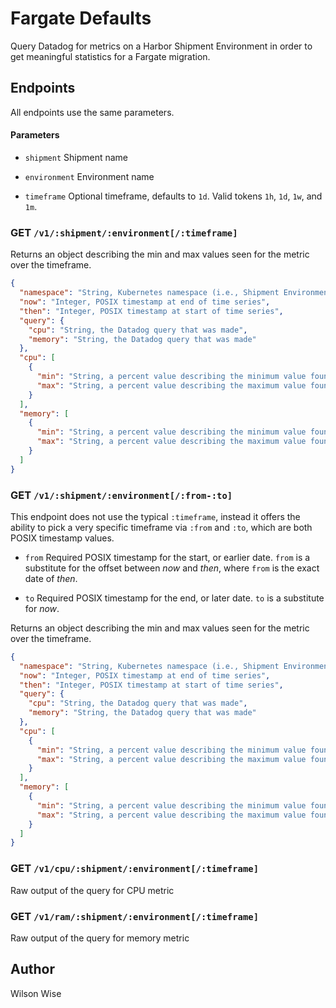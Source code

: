 # Fargate Defaults

Query Datadog for metrics on a Harbor Shipment Environment in
order to get meaningful statistics for a Fargate migration.


## Endpoints

All endpoints use the same parameters.


#### Parameters

- `shipment` Shipment name

- `environment` Environment name

- `timeframe` Optional timeframe, defaults to `1d`. Valid tokens `1h`, `1d`, `1w`, and `1m`.


### GET `/v1/:shipment/:environment[/:timeframe]`

Returns an object describing the min and max values seen for the metric over the timeframe.

```json
{
  "namespace": "String, Kubernetes namespace (i.e., Shipment Environment)",
  "now": "Integer, POSIX timestamp at end of time series",
  "then": "Integer, POSIX timestamp at start of time series",
  "query": {
    "cpu": "String, the Datadog query that was made",
    "memory": "String, the Datadog query that was made"
  },
  "cpu": [
    {
      "min": "String, a percent value describing the minimum value found in the time series for a single replica",
      "max": "String, a percent value describing the maximum value found in the time series for a single replica"
    }
  ],
  "memory": [
    {
      "min": "String, a percent value describing the minimum value found in the time series for a single replica",
      "max": "String, a percent value describing the maximum value found in the time series for a single replica"
    }
  ]
}
```

### GET `/v1/:shipment/:environment[/:from-:to]`

This endpoint does not use the typical `:timeframe`, instead it offers the ability to pick a very specific
timeframe via `:from` and `:to`, which are both POSIX timestamp values.

- `from` Required POSIX timestamp for the start, or earlier date. `from` is a substitute for the offset between _now_ and _then_, where `from` is the exact date of _then_.

- `to` Required POSIX timestamp for the end, or later date. `to` is a substitute for _now_.

Returns an object describing the min and max values seen for the metric over the timeframe.

```json
{
  "namespace": "String, Kubernetes namespace (i.e., Shipment Environment)",
  "now": "Integer, POSIX timestamp at end of time series",
  "then": "Integer, POSIX timestamp at start of time series",
  "query": {
    "cpu": "String, the Datadog query that was made",
    "memory": "String, the Datadog query that was made"
  },
  "cpu": [
    {
      "min": "String, a percent value describing the minimum value found in the time series for a single replica",
      "max": "String, a percent value describing the maximum value found in the time series for a single replica"
    }
  ],
  "memory": [
    {
      "min": "String, a percent value describing the minimum value found in the time series for a single replica",
      "max": "String, a percent value describing the maximum value found in the time series for a single replica"
    }
  ]
}
```


### GET `/v1/cpu/:shipment/:environment[/:timeframe]`

Raw output of the query for CPU metric


### GET `/v1/ram/:shipment/:environment[/:timeframe]`

Raw output of the query for memory metric


## Author

Wilson Wise
